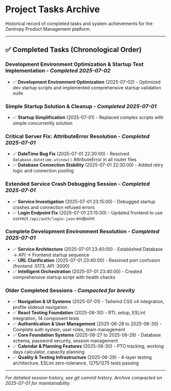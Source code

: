 # Project Tasks Archive

Historical record of completed tasks and system achievements for the Zentropy Product Management platform.

---

## ✅ Completed Tasks (Chronological Order)

### **Development Environment Optimization & Startup Test Implementation** - *Completed 2025-07-02*
- ✅ **Development Environment Optimization** (2025-07-02) - Optimized dev startup scripts and implemented comprehensive startup validation suite

### **Simple Startup Solution & Cleanup** - *Completed 2025-07-01*
- ✅ **Startup Simplification** (2025-07-01) - Replaced complex scripts with simple concurrently solution

### **Critical Server Fix: AttributeError Resolution** - *Completed 2025-07-01*
- ✅ **DateTime Bug Fix** (2025-07-01 22:30:00) - Resolved `database.datetime.utcnow()` AttributeError in all router files
- ✅ **Database Connection Stability** (2025-07-01 22:30:00) - Added retry logic and connection pooling

### **Extended Service Crash Debugging Session** - *Completed 2025-07-01*
- ✅ **Service Investigation** (2025-07-01 23:15:00) - Debugged startup crashes and connection refused errors
- ✅ **Login Endpoint Fix** (2025-07-01 23:15:00) - Updated frontend to use correct `/api/auth/login-json` endpoint

### **Complete Development Environment Resolution** - *Completed 2025-07-01*
- ✅ **Service Architecture** (2025-07-01 23:40:00) - Established Database → API → Frontend startup sequence
- ✅ **URL Clarification** (2025-07-01 23:40:00) - Resolved port confusion (frontend :5173, API :3000)
- ✅ **Intelligent Orchestration** (2025-07-01 23:40:00) - Created comprehensive startup script with health checks

### **Older Completed Sessions** - *Compacted for brevity*
- ✅ **Navigation & UI Systems** (2025-07-01) - Tailwind CSS v4 integration, profile slideout navigation
- ✅ **React Testing Foundation** (2025-06-30) - RTL setup, ESLint integration, 14 component tests
- ✅ **Authentication & User Management** (2025-06-28 to 2025-06-30) - Complete auth system, user roles, team management
- ✅ **Core Foundation Systems** (2025-06-27 to 2025-06-28) - Database schema, password security, session management
- ✅ **Calendar & Planning Features** (2025-06-30) - PTO tracking, working days calculator, capacity planning
- ✅ **Quality & Testing Infrastructure** (2025-06-29) - 4-layer testing architecture, ESLint zero-tolerance, 1275/1275 tests passing

---

*For detailed session history, see git commit history. Archive compacted on 2025-07-01 for maintainability.*